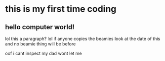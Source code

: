 <h1>this is my first time coding</h1>
<h2>hello computer world!</h2>
<main>
<p>lol this a paragraph? lol if anyone copies the beamies look at the date of this and no beamie thing will be before</p>
<p>oof i cant inspect my dad wont let me</p>
